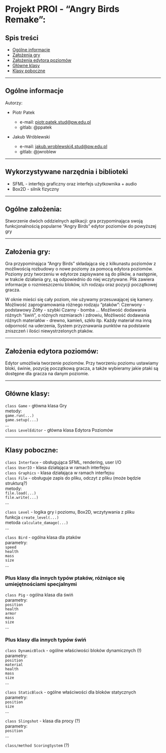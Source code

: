 # Projekt PROI - “Angry Birds Remake”:

## Spis treści
* [Ogólne informacje](#ogólne-informacje)
* [Założenia gry](#założenia-gry)
* [Założenia edytora poziomów](#założenia-edytora-poziomów)
* [Główne klasy](#główne-klasy)
* [Klasy poboczne](#klasy-poboczne)

---

## Ogólne informacje
Autorzy:
- Piotr Patek
    * e-mail: piotr.patek.stud@pw.edu.pl
    * gitlab: @ppatek

- Jakub Wróblewski
    * e-mail: jakub.wroblewski4.stud@pw.edu.pl
    * gitlab: @jwroblew

---

## Wykorzystywane narzędnia i biblioteki
- SFML - interfejs graficzny oraz interfejs użytkownika + audio
- Box2D - silnik fizyczny

---

## Ogólne założenia:
Stworzenie dwóch oddzielnych aplikacji:
gra przypominająca swoją funkcjonalnością popularne “Angry Birds”
edytor poziomów do powyższej gry

---

## Założenia gry:
Gra przypominająca “Angry Birds” składająca się z kilkunastu poziomów z możliwością rozbudowy o nowe poziomy za pomocą edytora poziomów. Poziomy przy tworzeniu w edytorze zapisywane są do plików, a następnie, w trakcie działania gry, są odpowiednio do niej wczytywane. Plik zawiera informacje o rozmieszczeniu bloków, ich rodzaju oraz pozycji początkowej gracza.

W oknie mieści się cały poziom, nie używamy przesuwającej się kamery.
Możliwość zaprogramowania różnego rodzaju “ptaków”:
Czerwony - podstawowy
Żółty - szybki
Czarny - bomba
…
Możliwość dodawania różnych “świń”, o różnych rozmiarach i zdrowiu,
Możliwość dodawania różnych materiałów - drewno, kamień, szkło itp. Każdy materiał ma inną odporność na uderzenia,
System przyznawania punktów na podstawie zniszczeń i ilości niewystrzelonych ptaków.

---

## Założenia edytora poziomów:
Edytor umożliwia tworzenie poziomów. Przy tworzeniu poziomu ustawiamy bloki, świnie, pozycję początkową gracza, a także wybieramy jakie ptaki są dostępne dla gracza na danym poziomie.

---

## Główne klasy:
`class Game` - główna klasa Gry </br>
metody: </br>
`game.run(...)` </br>
`game.setup(...)` </br>
... </br>
`class LevelEditor` - główna klasa Edytora Poziomów </br>

---

## Klasy poboczne:
`class Interface` - obsługująca SFML, rendering, user I/O </br>
`class UserIO` - klasa działająca w ramach interfejsu </br>
`class Graphics` - klasa działająca w ramach interfejsu </br>
`class File` - obsługuje zapis do pliku, odczyt z pliku (może będzie strukturą?) </br>
metody: </br>
`file.load(...)` </br>
`file.write(...)` </br>
... </br>

`class Level` - logika gry i poziomu, Box2D, wczytywania z pliku </br>
funkcja `create_level(...)` </br>
metoda `calculate_damage(...)` </br>
... </br>

`class Bird` - ogólna klasa dla ptaków </br>
parametry: </br>
`speed` </br>
`health` </br>
`mass` </br>
`size` </br>
... </br>

### Plus klasy dla innych typów ptaków, różniące się umiejętnościami specjalnymi </br>

`class Pig` - ogólna klasa dla świń </br>
parametry: </br>
`position` </br>
`health` </br>
`armor` </br>
`mass` </br>
`size` </br>
... </br>

### Plus klasy dla innych typów świń </br>

`class DynamicBlock` - ogólne właściwości bloków dynamicznych (!) </br>
parametry: </br>
`position` </br>
`material` </br>
`health` </br>
`mass` </br>
`size` </br>
... </br>

`class StaticBlock` - ogólne właściwości dla bloków statycznych </br>
parametry: </br>
`position` </br>
`size` </br>
... </br>

`class Slingshot` - klasa dla procy (?) </br>
parametry: </br>
`position` </br>
... </br>

`class/method ScoringSystem` (?) </br>
